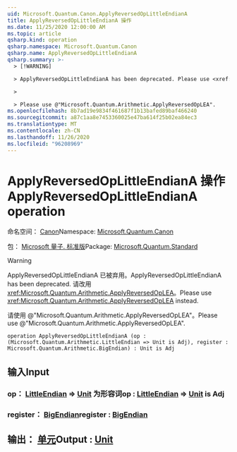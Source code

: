 ```yaml
---
uid: Microsoft.Quantum.Canon.ApplyReversedOpLittleEndianA
title: ApplyReversedOpLittleEndianA 操作
ms.date: 11/25/2020 12:00:00 AM
ms.topic: article
qsharp.kind: operation
qsharp.namespace: Microsoft.Quantum.Canon
qsharp.name: ApplyReversedOpLittleEndianA
qsharp.summary: >-
  > [!WARNING]

  > ApplyReversedOpLittleEndianA has been deprecated. Please use <xref:Microsoft.Quantum.Arithmetic.ApplyReversedOpLEA> instead.

  >

  > Please use @"Microsoft.Quantum.Arithmetic.ApplyReversedOpLEA".
ms.openlocfilehash: 8b7ad19e9834f461687f1b13bafed89baf466240
ms.sourcegitcommit: a87c1aa8e7453360025e47ba614f25b02ea84ec3
ms.translationtype: MT
ms.contentlocale: zh-CN
ms.lasthandoff: 11/26/2020
ms.locfileid: "96208969"
---
```

# <a name="applyreversedoplittleendiana-operation"></a><span data-ttu-id="682fd-102">ApplyReversedOpLittleEndianA 操作</span><span class="sxs-lookup"><span data-stu-id="682fd-102">ApplyReversedOpLittleEndianA operation</span></span>

<span data-ttu-id="682fd-103">命名空间： [Canon](xref:Microsoft.Quantum.Canon)</span><span class="sxs-lookup"><span data-stu-id="682fd-103">Namespace: [Microsoft.Quantum.Canon](xref:Microsoft.Quantum.Canon)</span></span>

<span data-ttu-id="682fd-104">包： [Microsoft 量子. 标准版](https://nuget.org/packages/Microsoft.Quantum.Standard)</span><span class="sxs-lookup"><span data-stu-id="682fd-104">Package: [Microsoft.Quantum.Standard](https://nuget.org/packages/Microsoft.Quantum.Standard)</span></span>


> [!WARNING]
> <span data-ttu-id="682fd-105">ApplyReversedOpLittleEndianA 已被弃用。</span><span class="sxs-lookup"><span data-stu-id="682fd-105">ApplyReversedOpLittleEndianA has been deprecated.</span></span> <span data-ttu-id="682fd-106">请改用 <xref:Microsoft.Quantum.Arithmetic.ApplyReversedOpLEA>。</span><span class="sxs-lookup"><span data-stu-id="682fd-106">Please use <xref:Microsoft.Quantum.Arithmetic.ApplyReversedOpLEA> instead.</span></span>
>
> <span data-ttu-id="682fd-107">请使用 @"Microsoft.Quantum.Arithmetic.ApplyReversedOpLEA"。</span><span class="sxs-lookup"><span data-stu-id="682fd-107">Please use @"Microsoft.Quantum.Arithmetic.ApplyReversedOpLEA".</span></span>



```qsharp
operation ApplyReversedOpLittleEndianA (op : (Microsoft.Quantum.Arithmetic.LittleEndian => Unit is Adj), register : Microsoft.Quantum.Arithmetic.BigEndian) : Unit is Adj
```


## <a name="input"></a><span data-ttu-id="682fd-108">输入</span><span class="sxs-lookup"><span data-stu-id="682fd-108">Input</span></span>

### <a name="op--littleendian--unit--is-adj"></a><span data-ttu-id="682fd-109">op： [LittleEndian](xref:Microsoft.Quantum.Arithmetic.LittleEndian) => [Unit](xref:microsoft.quantum.lang-ref.unit)  为形容词</span><span class="sxs-lookup"><span data-stu-id="682fd-109">op : [LittleEndian](xref:Microsoft.Quantum.Arithmetic.LittleEndian) => [Unit](xref:microsoft.quantum.lang-ref.unit)  is Adj</span></span>




### <a name="register--bigendian"></a><span data-ttu-id="682fd-110">register： [BigEndian](xref:Microsoft.Quantum.Arithmetic.BigEndian)</span><span class="sxs-lookup"><span data-stu-id="682fd-110">register : [BigEndian](xref:Microsoft.Quantum.Arithmetic.BigEndian)</span></span>





## <a name="output--unit"></a><span data-ttu-id="682fd-111">输出： [单元](xref:microsoft.quantum.lang-ref.unit)</span><span class="sxs-lookup"><span data-stu-id="682fd-111">Output : [Unit](xref:microsoft.quantum.lang-ref.unit)</span></span>

